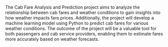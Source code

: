 The Cab Fare Analysis and Prediction project aims to analyze the relationship between cab fares and weather conditions to gain insights into how weather impacts fare prices. Additionally, the project will develop a machine learning model using Python to predict cab fares for various weather conditions. The outcome of the project will be a valuable tool for both passengers and cab service providers, enabling them to estimate fares more accurately based on weather forecasts.
